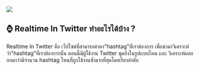 <img src="images/logo.png">

## ⌚ Realtime ln Twitter ทำอะไรได้บ้าง ?
Realtime ln Twitter คือ เว็ปไซต์ที่สามารถค้าหา"hashtag"ที่เราต้องการ เพื่อนำมาวิเคราะห์ว่า"hashtag"ที่เราต้องการนั้น ตอนนี้มีผู้ใช้งาน Twitter พูดถึงในรูปเเบบไหน เเละ วิเคราะห์ผลออกมาว่ามีจำนวน hashtag ไหนที่ถูกใช้งานซ้ำมากที่สุดโดยเรียงลำดับ



